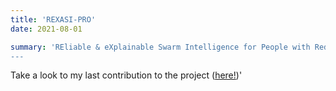 ```yaml
---
title: 'REXASI-PRO'
date: 2021-08-01

summary: 'REliable & eXplainable Swarm Intelligence for People with Reduced mObility.
---
```

Take a look to my last contribution to the project (<a href="https://rexasi-pro.spindoxlabs.com/explainable-artificial-intelligence/" target="_blank">here!</a>)'